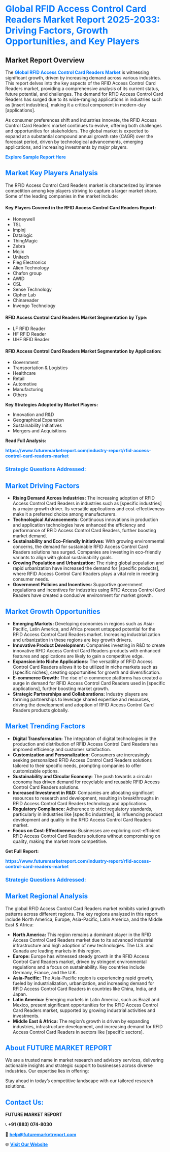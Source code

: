 <h1 style="color: #007BFF;">Global RFID Access Control Card Readers Market Report 2025-2033: Driving Factors, Growth Opportunities, and Key Players</h1>

<section id="overview">
<h2>Market Report Overview</h2>
<p>The <a href="https://www.futuremarketreport.com/industry-report/rfid-access-control-card-readers-market" style="color: #007BFF; text-decoration: none;"><strong>Global RFID Access Control Card Readers Market</strong></a> is witnessing significant growth, driven by increasing demand across various industries. This report delves into the key aspects of the RFID Access Control Card Readers market, providing a comprehensive analysis of its current status, future potential, and challenges. The demand for RFID Access Control Card Readers has surged due to its wide-ranging applications in industries such as [insert industries], making it a critical component in modern-day [applications].</p>
<p>As consumer preferences shift and industries innovate, the RFID Access Control Card Readers market continues to evolve, offering both challenges and opportunities for stakeholders. The global market is expected to expand at a substantial compound annual growth rate (CAGR) over the forecast period, driven by technological advancements, emerging applications, and increasing investments by major players.</p>
</section>

<section id="overview">
<p><a href="https://www.futuremarketreport.com/request-sample/reportId=76526" style="color: #007BFF; text-decoration: none;"><strong>Explore Sample Report Here</strong></a></p>
</section>

<section id="key-players">
<h2 style="color: #007BFF;">Market Key Players Analysis</h2>
<p>The RFID Access Control Card Readers market is characterized by intense competition among key players striving to capture a larger market share. Some of the leading companies in the market include:</p>
<h4>Key Players Covered in the RFID Access Control Card Readers Report:</h4>
<ul><li>Honeywell</li><li>TSL</li><li>Impinj</li><li>Datalogic</li><li>ThingMagic</li><li>Zebra</li><li>Mojix</li><li>Unitech</li><li>Fieg Electronics</li><li>Alien Technology</li><li>Chafon group</li><li>AWID</li><li>CSL</li><li>Sense Technology</li><li>Cipher Lab</li><li>Chinareader</li><li>Invengo Technology</li></ul>
<h4>RFID Access Control Card Readers Market Segmentation by Type:</h4>
<ul><li>LF RFID Reader</li><li>HF RFID Reader</li><li>UHF RFID Reader</li></ul>

<h4>RFID Access Control Card Readers Market Segmentation by Application:</h4>
<ul><li>Government</li><li>Transportation &amp; Logistics</li><li>Healthcare</li><li>Retail</li><li>Automotive</li><li>Manufacturing</li><li>Others</li></ul>
<p><strong>Key Strategies Adopted by Market Players:</strong></p>
<ul>
<li>Innovation and R&D</li>
<li>Geographical Expansion</li>
<li>Sustainability Initiatives</li>
<li>Mergers and Acquisitions</li>
</ul>
</section>

<section>
<p><strong>Read Full Analysis: </strong></p><a href="https://www.futuremarketreport.com/industry-report/rfid-access-control-card-readers-market" style="color: #007BFF; text-decoration: none;"><strong>https://www.futuremarketreport.com/industry-report/rfid-access-control-card-readers-market</strong></a>
<h3 style="color: #007BFF;">Strategic Questions Addressed:</h3>
</section>

<section id="driving-factors">
<h2 style="color: #007BFF;">Market Driving Factors</h2>
<ul>
<li><strong>Rising Demand Across Industries:</strong> The increasing adoption of RFID Access Control Card Readers in industries such as [specific industries] is a major growth driver. Its versatile applications and cost-effectiveness make it a preferred choice among manufacturers.</li>
<li><strong>Technological Advancements:</strong> Continuous innovations in production and application technologies have enhanced the efficiency and performance of RFID Access Control Card Readers, further boosting market demand.</li>
<li><strong>Sustainability and Eco-Friendly Initiatives:</strong> With growing environmental concerns, the demand for sustainable RFID Access Control Card Readers solutions has surged. Companies are investing in eco-friendly variants to align with global sustainability goals.</li>
<li><strong>Growing Population and Urbanization:</strong> The rising global population and rapid urbanization have increased the demand for [specific products], where RFID Access Control Card Readers plays a vital role in meeting consumer needs.</li>
<li><strong>Government Policies and Incentives:</strong> Supportive government regulations and incentives for industries using RFID Access Control Card Readers have created a conducive environment for market growth.</li>
</ul>
</section>

<section id="growth-opportunities">
<h2 style="color: #007BFF;">Market Growth Opportunities</h2>
<ul>
<li><strong>Emerging Markets:</strong> Developing economies in regions such as Asia-Pacific, Latin America, and Africa present untapped potential for the RFID Access Control Card Readers market. Increasing industrialization and urbanization in these regions are key growth drivers.</li>
<li><strong>Innovative Product Development:</strong> Companies investing in R&D to create innovative RFID Access Control Card Readers products with enhanced features and applications are likely to gain a competitive edge.</li>
<li><strong>Expansion into Niche Applications:</strong> The versatility of RFID Access Control Card Readers allows it to be utilized in niche markets such as [specific niches], creating opportunities for growth and diversification.</li>
<li><strong>E-commerce Growth:</strong> The rise of e-commerce platforms has created a surge in demand for RFID Access Control Card Readers used in [specific applications], further boosting market growth.</li>
<li><strong>Strategic Partnerships and Collaborations:</strong> Industry players are forming partnerships to leverage shared expertise and resources, driving the development and adoption of RFID Access Control Card Readers products globally.</li>
</ul>
</section>

<section id="trending-factors">
<h2 style="color: #007BFF;">Market Trending Factors</h2>
<ul>
<li><strong>Digital Transformation:</strong> The integration of digital technologies in the production and distribution of RFID Access Control Card Readers has improved efficiency and customer satisfaction.</li>
<li><strong>Customization and Personalization:</strong> Consumers are increasingly seeking personalized RFID Access Control Card Readers solutions tailored to their specific needs, prompting companies to offer customizable options.</li>
<li><strong>Sustainability and Circular Economy:</strong> The push towards a circular economy has driven demand for recyclable and reusable RFID Access Control Card Readers solutions.</li>
<li><strong>Increased Investment in R&D:</strong> Companies are allocating significant resources to research and development, resulting in breakthroughs in RFID Access Control Card Readers technology and applications.</li>
<li><strong>Regulatory Compliance:</strong> Adherence to strict regulatory standards, particularly in industries like [specific industries], is influencing product development and quality in the RFID Access Control Card Readers market.</li>
<li><strong>Focus on Cost-Effectiveness:</strong> Businesses are exploring cost-efficient RFID Access Control Card Readers solutions without compromising on quality, making the market more competitive.</li>
</ul>
</section>

<section>
<p><strong>Get Full Report: </strong></p><a href="https://www.futuremarketreport.com/industry-report/rfid-access-control-card-readers-market" style="color: #007BFF; text-decoration: none;"><strong>https://www.futuremarketreport.com/industry-report/rfid-access-control-card-readers-market</strong></a>
<h3 style="color: #007BFF;">Strategic Questions Addressed:</h3>
</section>


<section id="regional-analysis">
<h2 style="color: #007BFF;">Market Regional Analysis</h2>
<p>The global RFID Access Control Card Readers market exhibits varied growth patterns across different regions. The key regions analyzed in this report include North America, Europe, Asia-Pacific, Latin America, and the Middle East & Africa:</p>
<ul>
<li><strong>North America:</strong> This region remains a dominant player in the RFID Access Control Card Readers market due to its advanced industrial infrastructure and high adoption of new technologies. The U.S. and Canada are leading markets in this region.</li>
<li><strong>Europe:</strong> Europe has witnessed steady growth in the RFID Access Control Card Readers market, driven by stringent environmental regulations and a focus on sustainability. Key countries include Germany, France, and the U.K.</li>
<li><strong>Asia-Pacific:</strong> The Asia-Pacific region is experiencing rapid growth, fueled by industrialization, urbanization, and increasing demand for RFID Access Control Card Readers in countries like China, India, and Japan.</li>
<li><strong>Latin America:</strong> Emerging markets in Latin America, such as Brazil and Mexico, present significant opportunities for the RFID Access Control Card Readers market, supported by growing industrial activities and investments.</li>
<li><strong>Middle East & Africa:</strong> The region’s growth is driven by expanding industries, infrastructure development, and increasing demand for RFID Access Control Card Readers in sectors like [specific sectors].</li>
</ul>
</section>

<footer>
<h2 style="color: #007BFF;">About FUTURE MARKET REPORT</h2>
<p>We are a trusted name in market research and advisory services, delivering actionable insights and strategic support to businesses across diverse industries. Our expertise lies in offering:</p>

<p>Stay ahead in today’s competitive landscape with our tailored research solutions.</p>

<h2 style="color: #007BFF;">Contact Us:</h2>
<p><strong>FUTURE MARKET REPORT</strong></p>
<p>📞 <strong>+91 (883) 074-8030</strong></p>
<p>📧 <strong><a href="mailto:help@futuremarketreport.com" style="color: #007BFF;">help@futuremarketreport.com</a></strong></p>
<p>🌐 <strong><a href="https://www.futuremarketreport.com/" style="color: #007BFF;">Visit Our Website</a></strong></p>
</footer>
